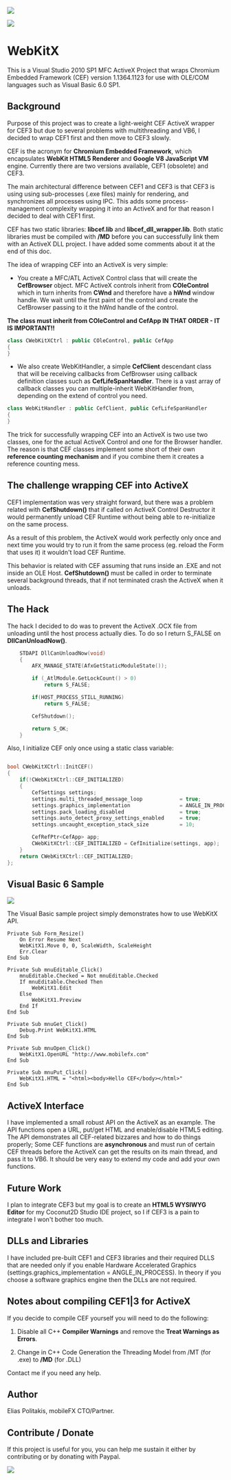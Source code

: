 ![](WebKitX.png)

[<img src="donate.png">](https://www.paypal.com/cgi-bin/webscr?cmd=_s-xclick&hosted_button_id=MGVFWZBWKFTPN)

WebKitX
=======

This is a Visual Studio 2010 SP1 MFC ActiveX Project that wraps Chromium Embedded Framework (CEF) version 1.1364.1123 for use with OLE/COM languages such as Visual Basic 6.0 SP1.

Background
----------

Purpose of this project was to create a light-weight CEF ActiveX wrapper for CEF3 but due to several problems with multithreading and VB6, I decided to wrap CEF1 first and then move to CEF3 slowly.

CEF is the acronym for **Chromium Embedded Framework**, which encapsulates **WebKit HTML5 Renderer** and **Google V8 JavaScript VM** engine. Currently there are two versions available, CEF1 (obsolete) and CEF3. 

The main architectural difference between CEF1 and CEF3 is that CEF3 is using using sub-processes (.exe files) mainly for rendering, and synchronizes all processes using IPC. This adds some process-management complexity wrapping it into an ActiveX and for that reason I decided to deal with CEF1 first.

CEF has two static libraries: **libcef.lib** and **libcef_dll_wrapper.lib**. Both static libraries must be compiled with **/MD** before you can successfully link them with an ActiveX DLL project. I have added some comments about it at the end of this doc.

The idea of wrapping CEF into an ActiveX is very simple:

* You create a MFC/ATL ActiveX Control class that will create the **CefBrowser** object. MFC ActiveX controls inherit from **COleControl** which in turn inherits from **CWnd** and therefore have a **hWnd** window handle. We wait until the first paint of the control and create the CefBrowser passing to it the hWnd handle of the control.

**The class must inherit from COleControl and CefApp IN THAT ORDER - IT IS IMPORTANT!!**

```C++
class CWebKitXCtrl : public COleControl, public CefApp
{
}
```

* We also create WebKitHandler, a simple **CefClient** descendant class that will be receiving callbacks from CefBrowser using callback definition classes such as **CefLifeSpanHandler**. There is a vast array of callback classes you can multiple-inherit WebKitHandler from, depending on the extend of control you need.

```C++
class WebKitHandler : public CefClient, public CefLifeSpanHandler
{
}
```

The trick for successfully wrapping CEF into an ActiveX is two use two classes, one for the actual ActiveX Control and one for the Browser handler. The reason is that CEF classes implement some short of their own **reference counting mechanism** and if you combine them it creates a reference counting mess.

The challenge wrapping CEF into ActiveX
---------------------------------------
CEF1 implementation was very straight forward, but there was a problem related with **CefShutdown()** that if called on ActiveX Control Destructor it would permanently unload CEF Runtime without being able to re-initialize on the same process. 

As a result of this problem, the ActiveX would work perfectly only once and next time you would try to run it from the same process (eg. reload the Form that uses it) it wouldn't load CEF Runtime.

This behavior is related with CEF assuming that runs inside an .EXE and not inside an OLE Host. **CefShutdown()** must be called in order to terminate several background threads, that if not terminated crash the ActiveX when it unloads.

The Hack
--------

The hack I decided to do was to prevent the ActiveX .OCX file from unloading until the host process actually dies. To do so I return S_FALSE on **DllCanUnloadNow()**.

```C++
	STDAPI DllCanUnloadNow(void)
	{
		AFX_MANAGE_STATE(AfxGetStaticModuleState());

		if (_AtlModule.GetLockCount() > 0)
			return S_FALSE;

		if(HOST_PROCESS_STILL_RUNNING)
			return S_FALSE;

		CefShutdown();

		return S_OK;
	}
```

Also, I initialize CEF only once using a static class variable:

```C++

bool CWebKitXCtrl::InitCEF()
{
	if(!CWebKitXCtrl::CEF_INITIALIZED)
	{
		CefSettings settings;
		settings.multi_threaded_message_loop			= true;
		settings.graphics_implementation				= ANGLE_IN_PROCESS; // H/W Accelerated Canvas & WebGL
		settings.pack_loading_disabled					= true;
		settings.auto_detect_proxy_settings_enabled		= true;
		settings.uncaught_exception_stack_size			= 10;			

		CefRefPtr<CefApp> app;
		CWebKitXCtrl::CEF_INITIALIZED = CefInitialize(settings, app);		
	}
	return CWebKitXCtrl::CEF_INITIALIZED;
};
```

Visual Basic 6 Sample
---------------------

![](cef_on_vb6.jpeg)

The Visual Basic sample project simply demonstrates how to use WebKitX API.

```VB6
Private Sub Form_Resize()
    On Error Resume Next
    WebKitX1.Move 0, 0, ScaleWidth, ScaleHeight
    Err.Clear
End Sub

Private Sub mnuEditable_Click()
    mnuEditable.Checked = Not mnuEditable.Checked
    If mnuEditable.Checked Then
        WebKitX1.Edit
    Else
        WebKitX1.Preview
    End If
End Sub

Private Sub mnuGet_Click()
    Debug.Print WebKitX1.HTML
End Sub

Private Sub mnuOpen_Click()
    WebKitX1.OpenURL "http://www.mobilefx.com"
End Sub

Private Sub mnuPut_Click()
    WebKitX1.HTML = "<html><body>Hello CEF</body></html>"
End Sub
```

ActiveX Interface
------------------
I have implemented a small robust API on the ActiveX as an example. The API functions open a URL, put/get HTML and enable/disable HTML5 editing. The API demonstrates all CEF-related bizzares and how to do things properly; Some CEF functions are **asynchronous** and must run of certain CEF threads before the ActiveX can get the results on its main thread, and pass it to VB6. It should be very easy to extend my code and add your own functions.

Future Work
-----------
I plan to integrate CEF3 but my goal is to create an **HTML5 WYSIWYG Editor** for my Coconut2D Studio IDE project, so I if CEF3 is a pain to integrate I won't bother too much.

DLLs and Libraries
------------------
I have included pre-built CEF1 and CEF3 libraries and their required DLLS that are needed only if you enable Hardware Accelerated Graphics (settings.graphics_implementation = ANGLE_IN_PROCESS). In theory if you choose a software graphics engine then the DLLs are not required.

Notes about compiling CEF1|3 for ActiveX
----------------------------------------
If you decide to compile CEF yourself you will need to do the following:

1. Disable all C++ **Compiler Warnings** and remove the **Treat Warnings as Errors**.

2. Change in C++ Code Generation the Threading Model from /MT (for .exe) to **/MD** (for .DLL)

Contact me if you need any help.

Author
------
Elias Politakis,
mobileFX CTO/Partner.

Contribute / Donate
-------------------
If this project is useful for you, you can help me sustain it either by contributing or by donating with Paypal.

[<img src="donate.png">](https://www.paypal.com/cgi-bin/webscr?cmd=_s-xclick&hosted_button_id=MGVFWZBWKFTPN)





